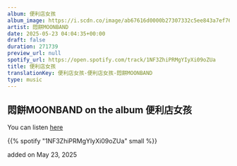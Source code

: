 ```yaml
---
album: 便利店女孩
album_image: https://i.scdn.co/image/ab67616d0000b27307332c5ee843a7ef76d9481b
artist: 悶餅MOONBAND
date: 2025-05-23 04:04:35+00:00
draft: false
duration: 271739
preview_url: null
spotify_url: https://open.spotify.com/track/1NF3ZhiPRMgYIyXi09oZUa
title: 便利店女孩
translationKey: 便利店女孩-便利店女孩-悶餅MOONBAND
type: music
---
```



## 悶餅MOONBAND on the album 便利店女孩

You can listen [here](https://open.spotify.com/track/1NF3ZhiPRMgYIyXi09oZUa)

{{% spotify "1NF3ZhiPRMgYIyXi09oZUa" small %}}

added on May 23, 2025